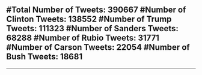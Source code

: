 #Total Number of Tweets: 390667 
#Number of Clinton Tweets: 138552
#Number of Trump Tweets: 111323
#Number of Sanders Tweets: 68288
#Number of Rubio Tweets: 31771
#Number of Carson Tweets: 22054
#Number of Bush Tweets: 18681
---
---
